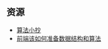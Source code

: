 ## 资源
- [算法小抄](https://labuladong.gitee.io/algo/)
- [前端该如何准备数据结构和算法](https://juejin.cn/post/6844903919722692621)